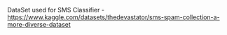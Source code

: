 DataSet used for SMS Classifier - https://www.kaggle.com/datasets/thedevastator/sms-spam-collection-a-more-diverse-dataset
